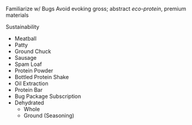 Familiarize w/ Bugs
Avoid evoking gross; abstract
*eco-protein*,
premium materials

Sustainability

- Meatball
- Patty
- Ground Chuck
- Sausage
- Spam Loaf
- Protein Powder
- Bottled Protein Shake
- Oil Extraction
- Protein Bar
- Bug Package Subscription
- Dehydrated
	- Whole
	- Ground (Seasoning)